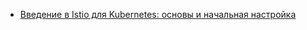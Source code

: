 - [Введение в Istio для Kubernetes: основы и начальная настройка](https://habr.com/ru/companies/T1Holding/articles/837896/)